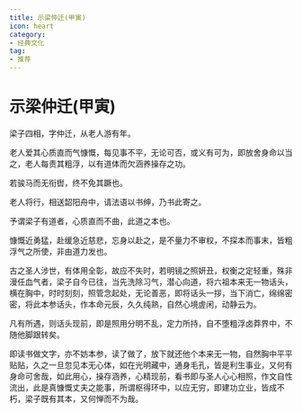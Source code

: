```yaml
---
title: 示梁仲迁(甲寅)
icon: heart
category:
- 经典文化
tag:
- 推荐
---
```


# 示梁仲迁(甲寅)

梁子四相，字仲迁，从老人游有年。

老人爱其心质直而气慷慨，每见事不平，无论可否，或义有可为，即放舍身命以当之，老人每责其粗浮，以有道体而欠涵养操存之功。

若骏马而无衔辔，终不免其蹶也。

老人将行，相送韶阳舟中，请法语以书绅，乃书此寄之。

予谓梁子有道者，心质直而不曲，此道之本也。

慷慨近勇猛，赴缓急近慈悲，忘身以赴之，是不量力不审权，不探本而事末，皆粗浮气之所使，非由道力发也。

古之圣人涉世，有体用全彰，故应不失时，若明镜之照妍丑，权衡之定轻重，殊非漫任血气者，梁子自今已往，当先洗除习气，潜心向道，将六祖本来无一物话头，横在胸中，时时刻刻，照管念起处，无论善恶，即将话头一拶，当下消亡，绵绵密密，将此本参话头，作本命元辰，久久纯熟，自然心境虗闲，动静云为。

凡有所遇，则话头现前，即是照用分明不乱，定力所持，自不堕粗浮卤莽界中，不随他脚跟转矣。

即读书做文字，亦不妨本参，读了做了，放下就还他个本来无一物，自然胸中平平贴贴，久之一旦忽见本无心体，如在光明藏中，通身毛孔，皆是利生事业，又何有身命可舍哉，如此用心，操存涵养，心精现前，看书即与圣人心心相照，作文自性流出，此是真慷慨丈夫之能事，所谓枢得环中，以应无穷，即建功立业，皆成不朽，梁子既有其本，又何惮而不为哉。
